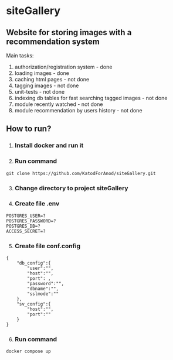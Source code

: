 # siteGallery
## Website for storing images with a recommendation system
Main tasks:
1. authorization/registration system - done
2. loading images - done
4. caching html pages - not done
5. tagging images - not done
6. unit-tests - not done
7. indexing db tables for fast searching tagged images - not done
8. module recently watched - not done
9. module recommendation by users history - not done

## How to run?
1. ### Install docker and run it
2. ### Run command
```
git clone https://github.com/KatodForAnod/siteGallery.git
```
3. ### Change directory to project siteGallery
4. ### Create file .env
```
POSTGRES_USER=?
POSTGRES_PASSWORD=?
POSTGRES_DB=?
ACCESS_SECRET=?
```
5. ### Create file conf.config
```
{
    "db_config":{
        "user":"",
        "host":"",
        "port": ,
        "password":"",
        "dbname":"",
        "sslmode":""
    },
    "sv_config":{
        "host":"",
        "port":""
    }
}
```
6. ### Run command
```
docker compose up
```
